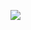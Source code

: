 ![](https://media.discordapp.net/attachments/1326064629448835150/1326853570879946772/H_o_m_a_n_d_e_r.jpeg?ex=6780f02f&is=677f9eaf&hm=b8e3e62082f6834a058ad3388999ca1c8a9612ec0baac14fbc182dddc645ddba&=&format=webp&width=870&height=1024)
